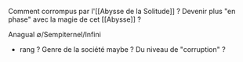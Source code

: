 Comment corrompus par l'[[Abysse de la Solitude]] ? 
Devenir plus "en phase" avec la magie de cet [[Abysse]] ?

Anagual ∅/Sempiternel/Infini
- rang ? Genre de la société maybe ? Du niveau de "corruption" ?